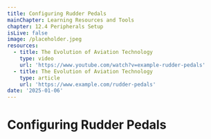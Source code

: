 ```yaml
---
title: Configuring Rudder Pedals
mainChapter: Learning Resources and Tools
chapter: 12.4 Peripherals Setup
isLive: false
image: /placeholder.jpeg
resources:
  - title: The Evolution of Aviation Technology
    type: video
    url: 'https://www.youtube.com/watch?v=example-rudder-pedals'
  - title: The Evolution of Aviation Technology
    type: article
    url: 'https://www.example.com/rudder-pedals'
date: '2025-01-06'
---
```


# Configuring Rudder Pedals
